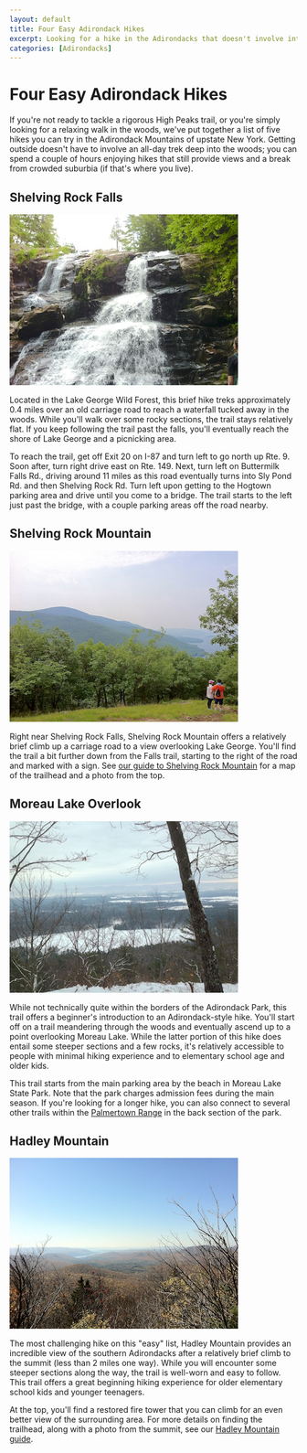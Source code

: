 ```yaml
---
layout: default
title: Four Easy Adirondack Hikes
excerpt: Looking for a hike in the Adirondacks that doesn't involve intense High Peaks-level elevation gain? See our list
categories: [Adirondacks]
---
```


<h1>Four Easy Adirondack Hikes</h1>

<p>If you're not ready to tackle a rigorous High Peaks trail, or you're simply looking for a relaxing walk in the woods, we've put together a list of five hikes you can try in the Adirondack Mountains of upstate New York. Getting outside doesn't have to involve an all-day trek deep into the woods; you can spend a couple of hours enjoying hikes that still provide views and a break from crowded suburbia (if that's where you live).</p>

<h2>Shelving Rock Falls</h2>

<img class="pure-img-responsive" src="/img/four-hikes/shelving-rock-falls.jpg" alt="Shelving Rock Falls">

<p>Located in the Lake George Wild Forest, this brief hike treks approximately 0.4 miles over an old carriage road to reach a waterfall tucked away in the woods. While you'll walk over some rocky sections, the trail stays relatively flat. If you keep following the trail past the falls, you'll eventually reach the shore of Lake George and a picnicking area.</p>

<p>To reach the trail, get off Exit 20 on I-87 and turn left to go north up Rte. 9. Soon after, turn right drive east on Rte. 149. Next, turn left on Buttermilk Falls Rd., driving around 11 miles as this road eventually turns into Sly Pond Rd. and then Shelving Rock Rd. Turn left upon getting to the Hogtown parking area and drive until you come to a bridge. The trail starts to the left just past the bridge, with a couple parking areas off the road nearby.</p>

<h2>Shelving Rock Mountain</h2>

<img class="pure-img-responsive" src="/img/four-hikes/shelving-rock-mountain.jpg" alt="Shelving Rock Mountain">

<p>Right near Shelving Rock Falls, Shelving Rock Mountain offers a relatively brief climb up a carriage road to a view overlooking Lake George. You'll find the trail a bit further down from the Falls trail, starting to the right of the road and marked with a sign. See <a href="http://newyorktrailheads.com/2016/04/23/Shelving-Rock-Mountain.html">our guide to Shelving Rock Mountain</a> for a map of the trailhead and a photo from the top.</p>

<h2>Moreau Lake Overlook</h2>

<img class="pure-img-responsive" src="/img/four-hikes/moreau-lake-overlook.jpg" alt="Moreau Lake Overlook">

<p>While not technically quite within the borders of the Adirondack Park, this trail offers a beginner's introduction to an Adirondack-style hike. You'll start off on a trail meandering through the woods and eventually ascend up to a point overlooking Moreau Lake. While the latter portion of this hike does entail some steeper sections and a few rocks, it's relatively accessible to people with minimal hiking experience and to elementary school age and older kids.</p>

<p>This trail starts from the main parking area by the beach in Moreau Lake State Park. Note that the park charges admission fees during the main season. If you're looking for a longer hike, you can also connect to several other trails within the <a href="http://newyorktrailheads.com/2016/05/15/Palmertown-Range.html">Palmertown Range</a> in the back section of the park.</p>

<h2>Hadley Mountain</h2>

<img class="pure-img-responsive" src="/img/four-hikes/hadley-mountain.jpg" alt="Hadley Mountain Summit">

<p>The most challenging hike on this "easy" list, Hadley Mountain provides an incredible view of the southern Adirondacks after a relatively brief climb to the summit (less than 2 miles one way). While you will encounter some steeper sections along the way, the trail is well-worn and easy to follow. This trail offers a great beginning hiking experience for older elementary school kids and younger teenagers.</p>

<p>At the top, you'll find a restored fire tower that you can climb for an even better view of the surrounding area. For more details on finding the trailhead, along with a photo from the summit, see our <a href="http://newyorktrailheads.com/2016/04/23/Hadley-Mountain.html">Hadley Mountain guide</a>.</p>

